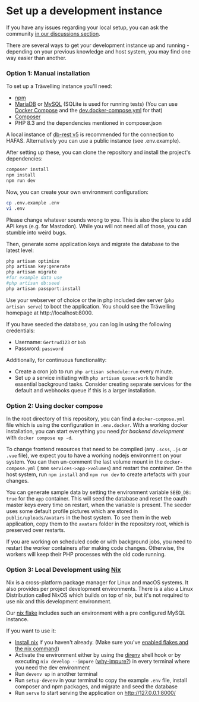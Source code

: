 # Set up a development instance

If you have any issues regarding your local setup, you can ask the
community [in our discussions section](https://github.com/Traewelling/traewelling/discussions/categories/questions-support).

There are several ways to get your development instance up and running -
depending on your previous knowledge and host system, you may find one way easier than another.

### Option 1: Manual installation

To set up a Träwelling instance you'll need:

* [npm](https://docs.npmjs.com/downloading-and-installing-node-js-and-npm)
* [MariaDB](https://mariadb.org/download) or [MySQL](https://www.mysql.com/de/downloads/) (SQLite is used for running
  tests) (You can use [Docker Compose](https://docs.docker.com/compose/) and
  the [dev.docker-compose.yml](../../docker-compose.yml) for that)
* [Composer](https://getcomposer.org/download/)
* PHP 8.3 and the dependencies mentioned in composer.json

A local instance of [db-rest v5](https://github.com/derhuerst/db-rest/tree/5) is recommended for the connection to
HAFAS. Alternatively you can use a public instance (see .env.example).

After setting up these, you can clone the repository and install the project's dependencies:

```sh
composer install
npm install
npm run dev
```

Now, you can create your own environment configuration:

```sh
cp .env.example .env
vi .env
```

Please change whatever sounds wrong to you. This is also the place to add API keys (e.g. for Mastodon).
While you will not need all of those, you can stumble into weird bugs.

Then, generate some application keys and migrate the database to the latest level:

```sh
php artisan optimize
php artisan key:generate
php artisan migrate 
#for example data use 
#php artisan db:seed
php artisan passport:install
```

Use your webserver of choice or the in php included dev server (`php artisan serve`) to boot the application.
You should see the Träwelling homepage at http://localhost:8000.

If you have seeded the database, you can log in using the following credentials:

- Username: `Gertrud123` or `bob`
- Password: `password`

Additionally, for continuous functionality:

- Create a cron job to run `php artisan schedule:run` every minute.
- Set up a service initiating with `php artisan queue:work` to handle essential background tasks.
  Consider creating separate services for the default and webhooks queue if this is a larger installation.

### Option 2: Using docker compose

In the root directory of this repository, you can find a `docker-compose.yml` file which is using the configuration
in `.env.docker`. With a working docker installation, you can start everything you need *for backend development*
with `docker compose up -d`.

To change frontend resources that need to be compiled (any `.scss`, `.js` or `.vue` file), we expect you to have a
working nodejs environment on your system. You can then un-comment the last volume mount in the `docker-compose.yml` (
see `services->app->volumes`) and restart the container. On the host system, run `npm install` and `npm run dev` to
create artefacts with your changes.

You can generate sample data by setting the environment variable `SEED_DB: true` for the `app` container. This will seed
the database and reset the oauth master keys every time on restart, when the variable is present. The seeder uses some
default profile pictures which are stored in `public/uploads/avatars` in the host system. To see them in the web
application, copy them to the `avatars` folder in the repository root, which is preserved over restarts.

If you are working on scheduled code or with background jobs, you need to restart the worker containers after making
code changes. Otherwise, the workers will keep their PHP processes with the old code running.

### Option 3: Local Development using [Nix](https://nixos.org/)

Nix is a cross-platform package manager for Linux and macOS systems.
It also provides per project development environments.
There is a also a Linux Distribution called NixOS which builds on top of nix,
but it's not required to use nix and this development environment.

Our [nix flake](../flake.nix) includes such an environment with a pre configured MySQL instance.

If you want to use it:

- [Install nix](https://github.com/DeterminateSystems/nix-installer) if you haven't already. (Make sure
  you've [enabled flakes and the nix command](https://nixos.wiki/wiki/Flakes#Permanent))
- Activate the environment either by using the [direnv](https://direnv.net/) shell hook or by
  executing `nix develop --impure` ([why-impure?](https://devenv.sh/guides/using-with-flakes/#getting-started)) in every
  terminal where you need the dev environment
- Run `devenv up` in another terminal
- Run `setup-devenv` in your terminal to copy the example `.env` file, install composer and npm packages, and migrate
  and seed the database
- Run `serve` to start serving the application on http://127.0.0.1:8000/
